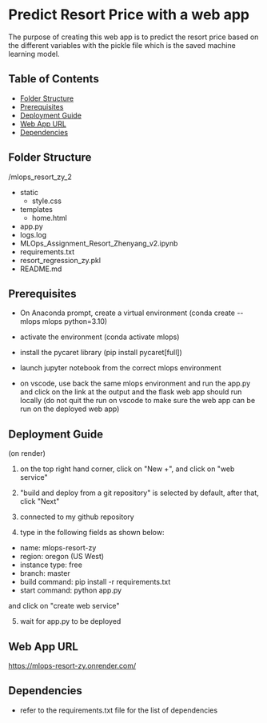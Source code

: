# Predict Resort Price with a web app

The purpose of creating this web app is to predict the resort price based on the different variables with the pickle file which is the saved machine learning model. 




## Table of Contents
- [Folder Structure](#folder-structure)
- [Prerequisites](#prerequisites)
- [Deployment Guide](#deployment-guide)
- [Web App URL](#web-app-url)
- [Dependencies](#dependencies)




## Folder Structure

/mlops_resort_zy_2
  - static
    - style.css
  - templates
    - home.html
  - app.py
  - logs.log
  - MLOps_Assignment_Resort_Zhenyang_v2.ipynb
  - requirements.txt
  - resort_regression_zy.pkl
  - README.md


## Prerequisites

- On Anaconda prompt, create a virtual environment (conda create --mlops mlops python=3.10)
- activate the environment (conda activate mlops)
- install the pycaret library (pip install pycaret[full]) 
- launch jupyter notebook from the correct mlops environment

- on vscode, use back the same mlops environment and run the app.py and click on the link at the output and the flask web app should run locally (do not quit the run on vscode to make sure the web app can be run on the deployed web app)




## Deployment Guide
(on render)
1) on the top right hand corner, click on "New +", and click on "web service"
2) "build and deploy from a git repository" is selected by default, after that, click "Next"
3) connected to my github repository


4) type in the following fields as shown below:

- name: mlops-resort-zy
- region: oregon (US West)
- instance type: free
- branch: master
- build command: pip install -r requirements.txt
- start command: python app.py

and click on "create web service"


5) wait for app.py to be deployed




## Web App URL
https://mlops-resort-zy.onrender.com/




## Dependencies

- refer to the requirements.txt file for the list of dependencies



